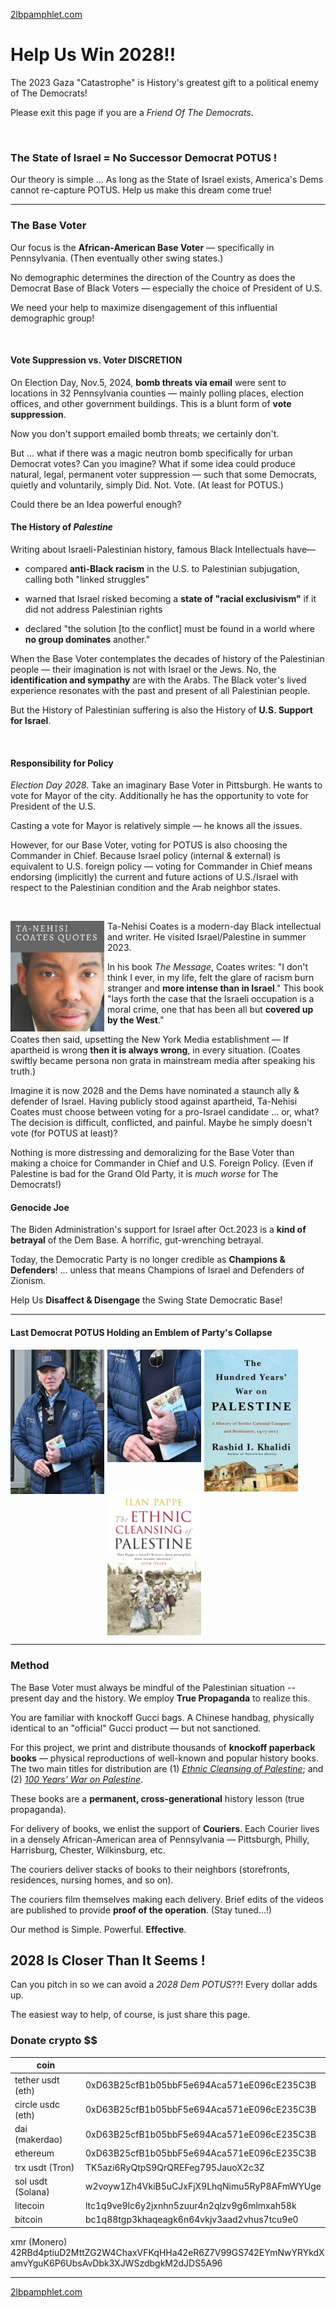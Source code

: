 [2lbpamphlet.com](http://2lbpamphlet.com)
<style> img {width:150px; float:left; padding-right:5px;}</style>

# Help Us Win 2028!! 

The 2023 Gaza "Catastrophe" is History's greatest gift to a political enemy of The Democrats!

Please exit this page if you are a *Friend Of The Democrats*. 

<br/>

### The State of Israel = No Successor Democrat POTUS !

Our theory is simple ... As long as the State of Israel exists, America's Dems cannot re-capture POTUS. Help us make this dream come true!

<!-- <table><tr><td>
<img src="./tether-usdt-coin.png" width=85 >
![tether](./tether-usdt-coin.png)
</td>
<td > Donate Now 
<br/><br/> <a href="0xD63B25cfB1b05bbF5e694Aca571eE096cE235C3B">eUSDT Address</a> 

(full list below)
</td></tr></table> -->

__________________

### The Base Voter

Our focus is the **African-American Base Voter** — specifically in Pennsylvania.  (Then eventually other swing states.) 

No demographic determines the direction of the Country as does the Democrat Base of Black Voters — especially the choice of President of U.S.

We need your help to maximize disengagement of this influential demographic group! 

<br/>

#### Vote Suppression vs. Voter DISCRETION

On Election Day, Nov.5, 2024, **bomb threats via email** were sent to locations in 32 Pennsylvania counties — mainly polling places, election offices, and other government buildings.  This is a blunt form of **vote suppression**. 

Now you don't support emailed bomb threats; we certainly don't. 

But ... what if there was a magic neutron bomb specifically for urban Democrat votes?  Can you imagine?  What if some idea could produce natural, legal, permanent voter suppression — such that some Democrats, quietly and voluntarily, simply Did. Not. Vote.  (At least for POTUS.)  

Could there be an Idea powerful enough? 

#### The History of *Palestine* 

Writing about Israeli-Palestinian history, famous Black Intellectuals have—
 
 * compared **anti-Black racism** in the U.S. to Palestinian subjugation, calling both "linked struggles"

 * warned that Israel risked becoming a **state of "racial exclusivism"** if it did not address Palestinian rights

 * declared "the solution [to the conflict] must be found in a world where **no group dominates** another."

When the Base Voter contemplates the decades of history of the Palestinian people — their imagination is not with Israel or the Jews.  No, the **identification and sympathy** are with the Arabs.  The Black voter's lived experience resonates with the past and present of all Palestinian people.

But the History of Palestinian suffering is also the History of **U.S. Support for Israel**.

<br/>

#### Responsibility for Policy 

*Election Day 2028*.  Take an imaginary Base Voter in Pittsburgh.  He wants to vote for Mayor of the city.  Additionally he has the opportunity to vote for President of the U.S.  

Casting a vote for Mayor is relatively simple — he knows all the issues. 

However, for our Base Voter, voting for POTUS is also choosing the Commander in Chief.  Because Israel policy (internal & external) is equivalent to U.S. foreign policy — voting for Commander in Chief means endorsing (implicitly) the current and future actions of U.S./Israel with respect to the Palestinian condition and the Arab neighbor states. 

<br/>

![coates-flat](tanehisi01.png)
Ta-Nehisi Coates is a modern-day Black intellectual and writer. 
He visited Israel/Palestine in summer 2023. 

In his book *The Message*, Coates writes: "I don't think I ever, in my life, felt the glare of racism burn stranger and **more intense than in Israel**." This book "lays forth the case that the Israeli occupation is a moral crime, one that has been all but **covered up by the West**." 

Coates then said, upsetting the New York Media establishment — If apartheid is wrong **then it is always wrong**, in every situation.  (Coates swiftly became persona non grata in mainstream media after speaking his truth.)

Imagine it is now 2028 and the Dems have nominated a staunch ally & defender of Israel.  Having publicly stood against apartheid, Ta-Nehisi Coates must choose between voting for a pro-Israel candidate ... or, what?  The decision is difficult, conflicted, and painful.  Maybe he simply doesn't vote (for POTUS at least)?

Nothing is more distressing and demoralizing for the Base Voter than making a choice for Commander in Chief and U.S. Foreign Policy.  (Even if Palestine is bad for the Grand Old Party, it is *much worse* for The Democrats!) <br clear="all"/>


#### Genocide Joe

The Biden Administration's support for Israel after Oct.2023 is a **kind of betrayal** of the Dem Base.  A horrific, gut-wrenching betrayal. 

Today, the Democratic Party is no longer credible as **Champions & Defenders**!  ... unless that means Champions of Israel and Defenders of Zionism.

Help Us **Disaffect & Disengage** the Swing State Democratic Base! 

__________________________


#### Last Democrat POTUS Holding an Emblem of Party's Collapse 

![biden1](biden_1.png )
![biden2](biden_2.png)
![biden3](hundred_years.jpg)
![biden4](the-ethnic-cleansing.jpg)
<br clear="all"/>

____________________________________


### Method 
<!-- https://x.com/khamenei_ir/status/1921138072516784283  
Peoples minds must not ..-->

The Base Voter must always be mindful of the Palestinian situation -- present day and the history.  We employ **True Propaganda** to realize this.
 
You are familiar with knockoff Gucci bags.  A Chinese handbag, physically identical to an "official" Gucci product — but not sanctioned. 

For this project, we print and distribute thousands of **knockoff paperback books** — physical reproductions of well-known and popular history books.  The two main titles for distribution are (1) [*Ethnic Cleansing of Palestine*](http://amazon.com/dp/1851685553); and (2) [*100 Years' War on Palestine*](http://amazon.com/dp/1250787653).  

These books are a **permanent, cross-generational** history lesson (true propaganda). 

For delivery of books, we enlist the support of **Couriers**.  Each Courier lives in a densely African-American area of Pennsylvania — Pittsburgh, Philly, Harrisburg, Chester, Wilkinsburg, etc.  

The couriers deliver stacks of books to their neighbors (storefronts, residences, nursing homes, and so on). 

The couriers film themselves making each delivery.  Brief edits of the videos are published to provide **proof of the operation**.  (Stay tuned...!)

Our method is Simple. Powerful. **Effective**. 
<!-- last thing on Earth hillary & nancy etc. want to hear about ; proselytizing , spread , info -->

## 2028 Is Closer Than It Seems ! 

Can you pitch in so we can avoid a *2028 Dem POTUS*??!  Every dollar adds up.  

The easiest way to help, of course, is just share this page.

<!-- 
### getsession.org Contact = 
05f773a69fff897b3b1fb69229a3d788822546339320fd1ddbcfb9fdf12efb740b
-->
<!-- 
### 
One Day, Everyone Will Have Always Been Against This (El Akkad), amazon.com/dp/0593804147 -->

### Donate crypto $$

| coin  |  |
|----------|----------|
| tether usdt (eth)     | 0xD63B25cfB1b05bbF5e694Aca571eE096cE235C3B |
| circle usdc (eth)     | 0xD63B25cfB1b05bbF5e694Aca571eE096cE235C3B  |
| dai (makerdao)   | 0xD63B25cfB1b05bbF5e694Aca571eE096cE235C3B  |
| ethereum     | 0xD63B25cfB1b05bbF5e694Aca571eE096cE235C3B |
| trx usdt (Tron)     | TK5azi6RyQtpS9QrQREFeg795JauoX2c3Z  |
| sol usdt (Solana)     | w2voyw1Zh4VkiB5uCJxFjX9LhqNimu5RyP8AFmWYUge |
| litecoin     | ltc1q9ve9lc6y2jxnhn5zuur4n2qlzv9g6mlmxah58k |
| bitcoin     | bc1q88tgp3khaqeagk6n64vkjv3aad2vhus7tcu9e0   |

xmr (Monero)   \
42RBd4ptiuD2MttZG2W4ChaxVFKqHHa42eR6Z7V99GS742EYmNwYRYkdXamvYguK6P6UbsAvDbk3XJWSzdbgkM2dJDS5A96 

<!--  ![tether](./tether-usdt-coin.png)-->

---------------------------

[2lbpamphlet.com](http://2lbpamphlet.com)
